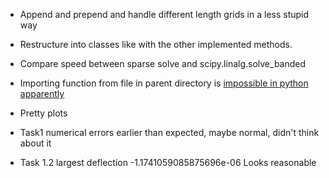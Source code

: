 - Append and prepend and handle different length grids in a less stupid way
- Restructure into classes like with the other implemented methods.
- Compare speed between sparse solve and scipy.linalg.solve_banded
- Importing function from file in parent directory is [impossible in python apparently](https://stackoverflow.com/questions/16780014/import-file-from-parent-directory)
- Pretty plots
- Task1 numerical errors earlier than expected, maybe normal, didn't think about it

- Task 1.2 largest deflection -1.1741059085875696e-06 Looks reasonable

